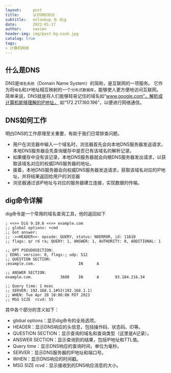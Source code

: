 ```yaml
---
layout:     post
title:      认识DNS协议
subtitle:   nslookup 与 dig
date:       2022-01-17
author:     savion
header-img: img/post-bg-cook.jpg
catalog: true
tags:
- 计算机网络
---
```



## 什么是DNS 

DNS是`域名系统`（Domain Name System）的简称，是互联网的一项服务。
它作为将`域名`和`IP`地址相互映射的一个`分布式数据库`，能够使人更方便地访问互联网。
简单来说，DNS就是将人们能够轻易记住的域名如“www.google.com”，解析成计算机能够理解的IP地址，
如“172.217.160.196”，以便进行网络通信。


## DNS如何工作

明白DNS的工作原理至关重要，有助于我们日常排查问题。

- 用户在浏览器中输入一个域名时，浏览器首先会向本地DNS服务器发送请求，本地DNS服务器会先查询缓存中是否已有该域名的解析记录。
- 如果缓存中没有该记录，本地DNS服务器就会向根DNS服务器发出请求，以获取该域名对应的权威DNS服务器的地址。
- 接着，本地DNS服务器会向权威DNS服务器发送请求，获取该域名对应的IP地址，并将结果返回给用户的浏览器
- 浏览器通过该IP地址与对应的服务器建立连接，实现数据的传输。


## dig命令详解

dig命令是一个常用的域名查询工具，他的返回如下

```
; <<>> DiG 9.10.6 <<>> example.com
;; global options: +cmd
;; Got answer:
;; ->>HEADER<<- opcode: QUERY, status: NOERROR, id: 11610
;; flags: qr rd ra; QUERY: 1, ANSWER: 1, AUTHORITY: 0, ADDITIONAL: 1

;; OPT PSEUDOSECTION:
; EDNS: version: 0, flags:; udp: 512
;; QUESTION SECTION:
;example.com.                   IN      A

;; ANSWER SECTION:
example.com.            3600    IN      A       93.184.216.34

;; Query time: 1 msec
;; SERVER: 192.168.1.1#53(192.168.1.1)
;; WHEN: Tue Apr 20 10:00:00 PDT 2023
;; MSG SIZE  rcvd: 55

```
其中各个部分的含义如下：

* global options：显示dig命令的全局选项。
* HEADER：显示DNS响应的头信息，包括操作码、状态码、ID等。
* QUESTION SECTION：显示查询的域名和查询类型（这里是A记录）。
* ANSWER SECTION：显示查询到的结果，包括IP地址和TTL值。
* Query time：显示DNS响应的查询时间，单位为毫秒。
* SERVER：显示DNS服务器的IP地址和端口号。
* WHEN：显示DNS响应的时间戳。
* MSG SIZE rcvd：显示接收到的DNS响应消息的大小。

